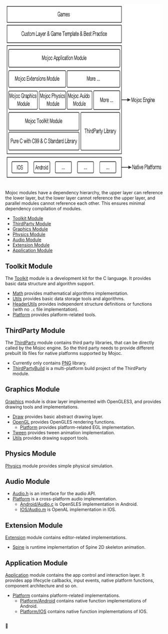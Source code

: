 <img src="./Images/Architecture.png" width="790" height="560" alt="Mojoc Engine Architecture" title="Mojoc Engine Architecture" />

## 

Mojoc modules have a dependency hierarchy, the upper layer can reference the lower layer, but the lower layer cannot reference the upper layer, and parallel modules cannot reference each other. This ensures minimal dependency compilation of modules.

* [Toolkit Module](#toolkit-module)
* [ThirdParty Module](#thirdparty-module)
* [Graphics Module](#graphics-module)
* [Physics Module](#physics-module)
* [Audio Module](#audio-module)
* [Extension Module](#extension-module)
* [Application Module](#application-module)


## Toolkit Module

The [Toolkit](../Engine/Toolkit) module is a development kit for the C language. It provides basic data structure and algorithm support.

* [Math](../Engine/Toolkit/Math) provides mathematical algorithms implementation.
* [Utils](../Engine/Toolkit/Utils) provides basic data storage tools and algorithms.
* [HeaderUtils](../Engine/Toolkit/HeaderUtils) provides independent structure definitions or functions (with no `.c` file implementation).
* [Platform](../Engine/Toolkit/Platform) provides platform-related tools.


## ThirdParty Module

The [ThirdParty](../Engine/ThirdParty) module contains third party libraries, that can be directly called by the Mojoc engine. So the third party needs to provide different prebuilt lib files for native platforms supported by Mojoc.

* Currently only contains [PNG](../Engine/ThirdParty/PNG) library.
* [ThirdPartyBuild](../ThirdPartyBuild) is a multi-platform build project of the ThirdParty module.

## Graphics Module

[Graphics](../Engine/Graphics) module is draw layer implemented with OpenGLES3, and provides drawing tools and implementations.

* [Draw](../Engine/Graphics/Draw) provides basic abstract drawing layer.
* [OpenGL](../Engine/Graphics/OpenGL) provides OpenGLES rendering functions.
  * [Platform](../Engine/Graphics/OpenGL/Platform) provides platform-related EGL implementation.
* [Tween](../Engine/Graphics/Tween) provides tween animation implementation.
* [Utils](../Engine/Graphics/Utils) provides drawing support tools.

## Physics Module

[Physics](../Engine/Physics) module provides simple physical simulation.

## Audio Module

* [Audio.h](../Engine/Audio/Platform/Audio.h) is an interface for the audio API.
* [Platform](../Engine/Audio/Platform) is a cross-platform audio implementation.
  * [Android/Audio.c](../Engine/Audio/Platform/Android/Audio.c) is OpenSLES implementation in Android.
  * [IOS/Audio.m](../Engine/Audio/Platform/IOS/Audio.m) is OpenAL implementation in IOS.

## Extension Module

[Extension](../Engine/Extension) module contains editor-related implementations.
  * [Spine](../Engine/Extension/Spine) is runtime implementation of Spine 2D skeleton animation.

## Application Module

[Application](../Engine/Application) module contains the app control and interaction layer. It provides app lifecycle callbacks, input events, native platform functions, component architecture and so on.

* [Platform](../Engine/Application/Platform) contains platform-related implementations.
  * [Platform/Android](../Engine/Application/Platform/Android) contains native function implementations of Android.
  * [Platform/IOS](../Engine/Application/Platform/IOS) contains native function implementations of IOS.

## 
:book: